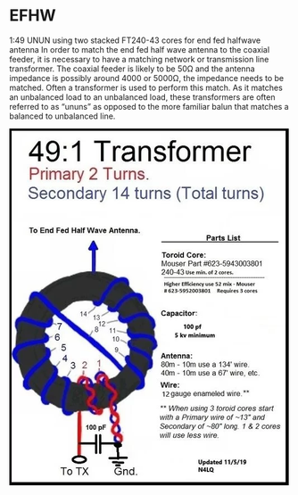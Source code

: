 # EFHW

1:49 UNUN using two stacked FT240-43 cores for end fed halfwave antenna
In order to match the end fed half wave antenna to the coaxial feeder, it is necessary to have a matching network or transmission line transformer. The coaxial feeder is likely to be 50Ω and the antenna impedance is possibly around 4000 or 5000Ω, the impedance needs to be matched. Often a transformer is used to perform this match. As it matches an unbalanced load to an unbalanced load, these transformers are often referred to as “ununs” as opposed to the more familiar balun that matches a balanced to unbalanced line.


 ![winding 1:49](https://github.com/jurajbujdoso/radioWaves/blob/main/archive/Antenna/winding/1-49/endfed-unun.webp)
